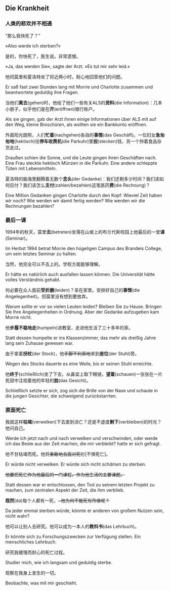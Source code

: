 ## Die Krankheit

### 人类的悲欢并不相通

“那么我快死了？”

»Also werde ich sterben?«

是的，你快死了，医生说。非常遗憾。

»Ja, das werden Sie«, sagte der Arzt. »Es tut mir sehr leid.«

他同莫里和夏洛特坐了将近两小时，耐心地回答他们的问题。

Er saß fast zwei Stunden lang mit Morrie und Charlotte zusammen und beantwortete geduldig ihre Fragen.

当他们**离去**(gehen)时，他给了他们一些有关ALS的**资料**(die Information)：几本小册子，似乎他们是在**开**(eröffnen)银行账户。

Als sie gingen, gab der Arzt ihnen einige Informationen über ALS mit auf den Weg, kleine Broschüren, als wollten sie ein Bankkonto eröffnen.

外面阳光朗照，人们**忙着**(nachgehen)各自的**事情**(das Geschäft)。一位妇女**急匆匆地**(hektisch)往**停车收费机**(die Parkuhr)里**投**(stecken)钱，另一个拎着食品杂货走过。

Draußen schien die Sonne, und die Leute gingen ihren Geschäften nach. Eine Frau steckte hektisch Münzen in die Parkuhr. Eine andere schleppte Tüten mit Lebensmitteln.

夏洛特的脑海里翻腾着无数个**念头**(der Gedanke)：我们还剩多少时间？我们该如何应付？我们该怎么**支付**(zahlen/bezahlen)这笔医药**费**(die Rechnung)？

Eine Million Gedanken gingen Charlotte durch den Kopf: Wieviel Zeit haben wir noch? Wie werden wir damit fertig werden? Wie werden wir die Rechnungen bezahlen?

### 最后一课

1994年的秋天，莫里**去**(betreten)坐落在山坡上的布兰代斯校园上他最后的一堂**课**(Seminar)。

Im Herbst 1994 betrat Morrie den hügeligen Campus des Brandeis College, um sein letztes Seminar zu halten.

当然，他完全可以不去上的。学校方面能够理解。

Er hätte es natürlich auch ausfallen lassen können. Die Universität hätte volles Verständnis gehabt.

何必要在众人面前**受折磨**(leiden)？呆在家里。安排好自己的**事情**(die Angelegenheit)。但莫里没有想到要放弃。

Warum sollte er vor so vielen Leuten leiden? Bleiben Sie zu Hause. Bringen Sie Ihre Angelegenheiten in Ordnung. Aber der Gedanke aufzugeben kam Morrie nicht.

他**步履不稳地走**(humpeln)进教室，走进他生活了三十多年的家。

Statt dessen humpelte er ins Klassenzimmer, das mehr als dreißig Jahre lang sein Zuhause gewesen war.

由于拿着**拐杖**(der Stock)，他~~手脚不利索地~~来到**座位**(der Stuhl)旁。

Wegen des Stocks dauerte es eine Weile, bis er seinen Stuhl erreichte.

他**终于**(schließlich)坐了下去，从鼻梁上取下眼镜，**望着**(schauen)一张张在一片死寂中注视着他的年轻的**脸**(das Gesicht)。

Schließlich setzte er sich, zog sich die Brille von der Nase und schaute in die jungen Gesichter, die schweigend zurückstarrten.

### 直面死亡

我就这样**枯竭**(verwelken)下去直到消亡？还是不虚度**剩下**(verbleiben)的时光？他问自己。

Werde ich jetzt nach und nach verwelken und verschwinden, oder werde ich das Beste aus der Zeit machen, die mir verbleibt? hatte er sich gefragt.

他不甘枯竭而死。他将~~勇敢地去面对死亡~~[不惧死亡]。

Er würde nicht verwelken. Er würde sich nicht *schämen* zu sterben.

~~他要把死亡作为他最后的一门课程，作为他生活的主要课题。~~

Statt dessen war er entschlossen, den Tod zu seinem letzten Projekt zu machen, zum zentralen Aspekt der Zeit, die ihm verblieb.

**既然**(da)每个人都有一死，~~~他为何不能死有所值呢？~~

Da jeder einmal sterben würde, könnte er anderen von großem Nutzen sein, nicht wahr?

他可以让别人去研究。他可以成为一本人的**教科书**(das Lehrbuch)。

Er könnte sich zu Forschungszwecken zur Verfügung stellen. Ein menschliches Lehrbuch.

研究我缓慢而耐心的死亡过程。

Studier mich, wie ich langsam und geduldig sterbe.

观察在我身上发生的一切。

Beobachte, was mit mir geschieht.
